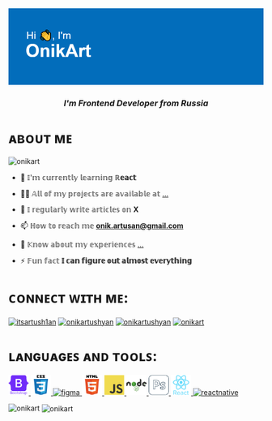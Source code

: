 <img src="header.png" alt="Profile Banner"/>
<h3 align="center"><i>I'm Frontend Developer from Russia</i></h3>
<h1>ᴀʙᴏᴜᴛ ᴍᴇ</h1>
<p align="left"> <img src="https://komarev.com/ghpvc/?username=onikart&label=Profile%20views&color=0e75b6&style=flat" alt="onikart" /> </p>

- 🌱 𝕀'𝕞 𝕔𝕦𝕣𝕣𝕖𝕟𝕥𝕝𝕪 𝕝𝕖𝕒𝕣𝕟𝕚𝕟𝕘 **ℝ𝕖𝕒𝕔𝕥**

- 👨‍💻 𝔸𝕝𝕝 𝕠𝕗 𝕞𝕪 𝕡𝕣𝕠𝕛𝕖𝕔𝕥𝕤 𝕒𝕣𝕖 𝕒𝕧𝕒𝕚𝕝𝕒𝕓𝕝𝕖 𝕒𝕥
 [...](...)

- 📝 𝕀 𝕣𝕖𝕘𝕦𝕝𝕒𝕣𝕝𝕪 𝕨𝕣𝕚𝕥𝕖 𝕒𝕣𝕥𝕚𝕔𝕝𝕖𝕤 𝕠𝕟 **X**

- 📫 ℍ𝕠𝕨 𝕥𝕠 𝕣𝕖𝕒𝕔𝕙 𝕞𝕖 **onik.artusan@gmail.com**

- 📄 𝕂𝕟𝕠𝕨 𝕒𝕓𝕠𝕦𝕥 𝕞𝕪 𝕖𝕩𝕡𝕖𝕣𝕚𝕖𝕟𝕔𝕖𝕤 [...](...)

- ⚡ 𝔽𝕦𝕟 𝕗𝕒𝕔𝕥  **𝕀 𝕔𝕒𝕟 𝕗𝕚𝕘𝕦𝕣𝕖 𝕠𝕦𝕥 𝕒𝕝𝕞𝕠𝕤𝕥 𝕖𝕧𝕖𝕣𝕪𝕥𝕙𝕚𝕟𝕘**

<h1 align="left">ᴄᴏɴɴᴇᴄᴛ ᴡɪᴛʜ ᴍᴇ:</h1>
<p align="left">
<a href="https://twitter.com/itsartush1an" target="blank"><img align="center" src="https://raw.githubusercontent.com/rahuldkjain/github-profile-readme-generator/master/src/images/icons/Social/twitter.svg" alt="itsartush1an" height="30" width="40" /></a>
<a href="https://fb.com/onikartushyan" target="blank"><img align="center" src="https://raw.githubusercontent.com/rahuldkjain/github-profile-readme-generator/master/src/images/icons/Social/facebook.svg" alt="onikartushyan" height="30" width="40" /></a>
<a href="https://instagram.com/onikartushyan" target="blank"><img align="center" src="https://raw.githubusercontent.com/rahuldkjain/github-profile-readme-generator/master/src/images/icons/Social/instagram.svg" alt="onikartushyan" height="30" width="40" /></a>
<a href="https://discord.gg/onikart" target="blank"><img align="center" src="https://raw.githubusercontent.com/rahuldkjain/github-profile-readme-generator/master/src/images/icons/Social/discord.svg" alt="onikart" height="30" width="40" /></a>
</p>

<h1 align="left">ʟᴀɴɢᴜᴀɢᴇꜱ ᴀɴᴅ ᴛᴏᴏʟꜱ:</h1>
<p align="left"> <a href="https://getbootstrap.com" target="_blank" rel="noreferrer"> <img src="https://raw.githubusercontent.com/devicons/devicon/master/icons/bootstrap/bootstrap-plain-wordmark.svg" alt="bootstrap" width="40" height="40"/> </a> <a href="https://www.w3schools.com/css/" target="_blank" rel="noreferrer"> <img src="https://raw.githubusercontent.com/devicons/devicon/master/icons/css3/css3-original-wordmark.svg" alt="css3" width="40" height="40"/> </a> <a href="https://www.figma.com/" target="_blank" rel="noreferrer"> <img src="https://www.vectorlogo.zone/logos/figma/figma-icon.svg" alt="figma" width="40" height="40"/> </a> <a href="https://www.w3.org/html/" target="_blank" rel="noreferrer"> <img src="https://raw.githubusercontent.com/devicons/devicon/master/icons/html5/html5-original-wordmark.svg" alt="html5" width="40" height="40"/> <a href="https://developer.mozilla.org/en-US/docs/Web/JavaScript" target="_blank" rel="noreferrer"> <img src="https://raw.githubusercontent.com/devicons/devicon/master/icons/javascript/javascript-original.svg" alt="javascript" width="40" height="40"/> </a><a href="https://nodejs.org" target="_blank" rel="noreferrer"> <img src="https://raw.githubusercontent.com/devicons/devicon/master/icons/nodejs/nodejs-original-wordmark.svg" alt="nodejs" width="40" height="40"/> </a> <a href="https://www.photoshop.com/en" target="_blank" rel="noreferrer"> <img src="https://raw.githubusercontent.com/devicons/devicon/master/icons/photoshop/photoshop-line.svg" alt="photoshop" width="40" height="40"/> </a> <a href="https://reactjs.org/" target="_blank" rel="noreferrer"> <img src="https://raw.githubusercontent.com/devicons/devicon/master/icons/react/react-original-wordmark.svg" alt="react" width="40" height="40"/> </a> <a href="https://reactnative.dev/" target="_blank" rel="noreferrer"> <img src="https://reactnative.dev/img/header_logo.svg" alt="reactnative" width="40" height="40"/> </a> </p>

<p><img align="left" src="https://github-readme-stats.vercel.app/api/top-langs?username=onikart&show_icons=true&locale=en&layout=compact" alt="onikart" /></p>

<p>&nbsp;<img align="center" src="https://github-readme-stats.vercel.app/api?username=onikart&show_icons=true&locale=en" alt="onikart" /></p>
<!---
OnikArt/OnikArt is a ✨ special ✨ repository because its `README.md` (this file) appears on your GitHub profile.
You can click the Preview link to take a look at your changes.
--->
